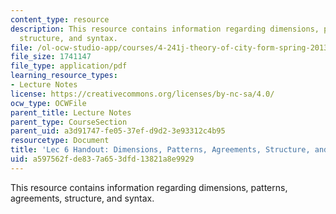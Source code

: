 ```yaml
---
content_type: resource
description: This resource contains information regarding dimensions, patterns, agreements,
  structure, and syntax.
file: /ol-ocw-studio-app/courses/4-241j-theory-of-city-form-spring-2013/a597562fde837a653dfd13821a8e9929_MIT4_241JS13_handout6.pdf
file_size: 1741147
file_type: application/pdf
learning_resource_types:
- Lecture Notes
license: https://creativecommons.org/licenses/by-nc-sa/4.0/
ocw_type: OCWFile
parent_title: Lecture Notes
parent_type: CourseSection
parent_uid: a3d91747-fe05-37ef-d9d2-3e93312c4b95
resourcetype: Document
title: 'Lec 6 Handout: Dimensions, Patterns, Agreements, Structure, and Syntax'
uid: a597562f-de83-7a65-3dfd-13821a8e9929
---
```

This resource contains information regarding dimensions, patterns, agreements, structure, and syntax.